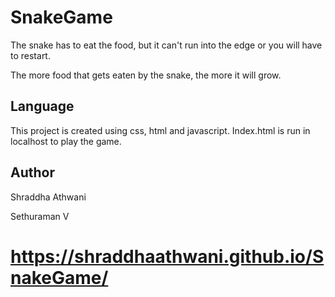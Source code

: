 # SnakeGame

The snake has to eat the food, but it can't run into the edge or you will have to restart.

The more food that gets eaten by the snake, the more it will grow.


## Language

This project is created using css, html and javascript. Index.html is run in localhost to play the game.


## Author

Shraddha Athwani

Sethuraman V

# https://shraddhaathwani.github.io/SnakeGame/
